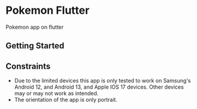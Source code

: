 # Pokemon Flutter

Pokemon app on flutter

## Getting Started

## Constraints
- Due to the limited devices this app is only tested to work on Samsung's Android 12, and Android 13, and Apple IOS 17 devices. Other devices may or may not work as intended.
- The orientation of the app is only portrait.
